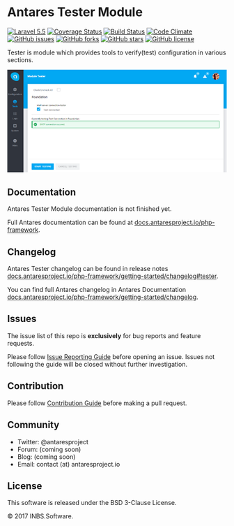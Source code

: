 # Antares Tester Module

[![Laravel 5.5](https://img.shields.io/badge/Laravel-5.5-orange.svg)](http://laravel.com)
[![Coverage Status](https://coveralls.io/repos/github/antaresproject/tester/badge.svg?branch=0.9.2)](https://coveralls.io/github/antaresproject/tester?branch=0.9.2)
[![Build Status](https://travis-ci.org/antaresproject/tester.svg?branch=0.9.2)](https://travis-ci.org/antaresproject/tester)
[![Code Climate](https://codeclimate.com/github/antaresproject/tester/badges/gpa.svg)](https://codeclimate.com/github/antaresproject/tester)
[![GitHub issues](https://img.shields.io/github/issues/antaresproject/tester.svg)](https://github.com/antaresproject/tester/issues)
[![GitHub forks](https://img.shields.io/github/forks/antaresproject/tester.svg)](https://github.com/antaresproject/tester/network)
[![GitHub stars](https://img.shields.io/github/stars/antaresproject/tester.svg)](https://github.com/antaresproject/tester/stargazers)
[![GitHub license](https://img.shields.io/badge/license-New%20BSD-blue.svg)](https://raw.githubusercontent.com/antaresproject/tester/0.9.2/LICENSE)

Tester is module which provides tools to verify(test) configuration in various sections.

![tester](docs/img/tester.PNG)

## Documentation

Antares Tester Module documentation is not finished yet.

Full Antares documentation can be found at [docs.antaresproject.io/php-framework](http://www.docs.antaresproject.io/php-framework).


## Changelog

Antares Tester changelog can be found in release notes [docs.antaresproject.io/php-framework/getting-started/changelog#tester](http://www.docs.antaresproject.io/php-framework/getting-started/changelog#tester).

You can find full Antares changelog in Antares Documentation [docs.antaresproject.io/php-framework/getting-started/changelog](http://www.docs.antaresproject.io/php-framework/getting-started/changelog).

## Issues

The issue list of this repo is **exclusively** for bug reports and feature requests.

Please follow [Issue Reporting Guide](http://www.docs.antaresproject.io/php-framework/getting-started/issues-reporting-guide) before opening an issue. Issues not following the guide will be closed without further investigation.

## Contribution

Please follow [Contribution Guide](http://www.docs.antaresproject.io/php-framework/getting-started/contribution-guide) before making a pull request.

## Community

* Twitter: @antaresproject
* Forum: (coming soon)
* Blog: (coming soon)
* Email: contact (at) antaresproject.io


## License

This software is released under the BSD 3-Clause License.

© 2017 INBS.Software.
